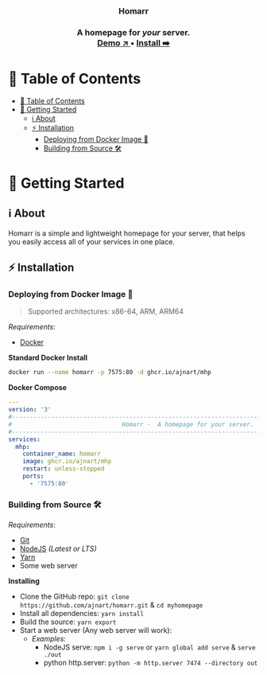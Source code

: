 <p align = "center">
  <h3 align = "center"> Homarr <h3>

  <p align = "center">
    A homepage for <i>your</i> server.
  <br/>
  <a href = "https://github.com/ajnart/homarr/deployments/activity_log?environment=Production" > <strong> Demo ↗️ </strong> </a> • <a href = "#install" > <strong> Install ➡️ </strong> </a>
</p>
</p>

# 📃 Table of Contents
- [📃 Table of Contents](#-table-of-contents)
- [🚀 Getting Started](#-getting-started)
  - [ℹ️ About](#ℹ️-about)
  - [⚡ Installation](#-installation)
    - [Deploying from Docker Image 🐳](#deploying-from-docker-image-)
    - [Building from Source 🛠️](#building-from-source-️)

<!-- Getting Started -->
# 🚀 Getting Started

## ℹ️ About

Homarr is a simple and lightweight homepage for your server, that helps you easily access all of your services in one place.

## ⚡ Installation

### Deploying from Docker Image 🐳
> Supported architectures: x86-64, ARM, ARM64

_Requirements_:
- [Docker](https://docs.docker.com/get-docker/)

**Standard Docker Install**
```sh
docker run --name homarr -p 7575:80 -d ghcr.io/ajnart/mhp
```

**Docker Compose**
```yml
---
version: '3'
#--------------------------------------------------------------------------------------------#
#                               Homarr -  A homepage for your server.                        #
#--------------------------------------------------------------------------------------------#
services:
  mhp:
    container_name: homarr
    image: ghcr.io/ajnart/mhp
    restart: unless-stopped
    ports:
      - '7575:80'
```

### Building from Source 🛠️

_Requirements_:
- [Git](https://git-scm.com/downloads)
- [NodeJS](https://nodejs.org/en/) _(Latest or LTS)_
- [Yarn](https://yarnpkg.com/)
- Some web server

**Installing**

- Clone the GitHub repo: `git clone https://github.com/ajnart/homarr.git` & `cd myhomepage`
- Install all dependencies: `yarn install`
- Build the source: `yarn export`
- Start a web server (Any web server will work):
  - _Examples:_
    - NodeJS serve: `npm i -g serve` or `yarn global add serve` & `serve ./out`
    - python http.server: `python -m http.server 7474 --directory out`
